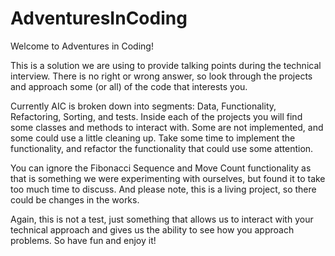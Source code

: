 # AdventuresInCoding

Welcome to Adventures in Coding! 

This is a solution we are using to provide talking points during the technical interview. There is no right or wrong answer, so look through the projects and approach some (or all) of the code that interests you. 

Currently AIC is broken down into segments: Data, Functionality, Refactoring, Sorting, and tests. Inside each of the projects you will find some classes and methods to interact with. Some are not implemented, and some could use a little cleaning up. Take some time to implement the functionality, and refactor the functionality that could use some attention.

You can ignore the Fibonacci Sequence and Move Count functionality as that is something we were experimenting with ourselves, but found it to take too much time to discuss. And please note, this is a living project, so there could be changes in the works.

Again, this is not a test, just something that allows us to interact with your technical approach and gives us the ability to see how you approach problems. So have fun and enjoy it! 

